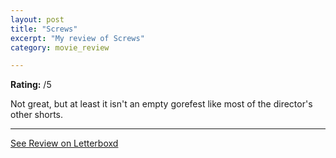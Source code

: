 ```yaml
---
layout: post
title: "Screws"
excerpt: "My review of Screws"
category: movie_review

---
```


**Rating:** /5

Not great, but at least it isn't an empty gorefest like most of the director's other shorts.

<hr>

[See Review on Letterboxd](https://boxd.it/8nDRvP)
